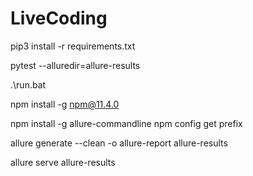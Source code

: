 # LiveCoding

pip3 install -r requirements.txt

pytest --alluredir=allure-results

 .\run.bat

npm install -g npm@11.4.0

npm install -g allure-commandline
npm config get prefix

allure generate --clean -o allure-report allure-results

allure serve allure-results
